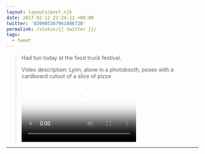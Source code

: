 ```yaml
---
layout: layouts/post.njk
date: 2017-02-12 22:24:11 +00:00
twitter: '830905367961886720'
permalink: /status/{{ twitter }}/
tags: 
  - tweet
---
```


> Had fun today at the food truck festival. 
> 
> <p class="sr-only">Video description: Lynn, alone in a photobooth, poses with a cardboard cutout of a slice of pizze</p>
> 
> <video controls loop preload="metadata" poster="/img/C4f3_1BUkAIb5lZ.jpg"><source src="/img/830905367961886720-C4f3_1BUkAIb5lZ.mp4">Your browser does not support the video tag.</video>

---
